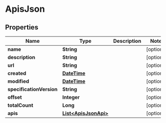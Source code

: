 
# ApisJson

## Properties
Name | Type | Description | Notes
------------ | ------------- | ------------- | -------------
**name** | **String** |  |  [optional]
**description** | **String** |  |  [optional]
**url** | **String** |  |  [optional]
**created** | [**DateTime**](DateTime.md) |  |  [optional]
**modified** | [**DateTime**](DateTime.md) |  |  [optional]
**specificationVersion** | **String** |  |  [optional]
**offset** | **Integer** |  |  [optional]
**totalCount** | **Long** |  |  [optional]
**apis** | [**List&lt;ApisJsonApi&gt;**](ApisJsonApi.md) |  |  [optional]



